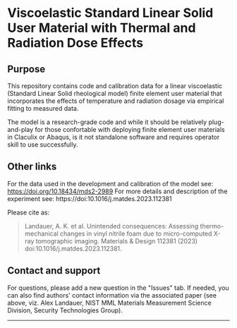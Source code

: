 # Viscoelastic Standard Linear Solid User Material with Thermal and Radiation Dose Effects


## Purpose
This repository contains code and calibration data for a linear viscoelastic (Standard Linear Solid rheological model) finite element user material that incorporates the effects of temperature and radiation dosage via empirical fitting to measured data.

The model is a research-grade code and while it should be relatively plug-and-play for those confortable with deploying finite element user materials in Claculix or Abaqus, is it not standalone software and requires operator skill to use successfully.

## Other links
For the data used in the development and calibration of the model see: https://doi.org/10.18434/mds2-2989
For more details and description of the experiment see: https://doi:10.1016/j.matdes.2023.112381 

Please cite as:
> Landauer, A. K. et al. Unintended consequences: Assessing thermo-mechanical changes in vinyl nitrile foam due to micro-computed X-ray tomographic imaging. Materials & Design 112381 (2023) doi:10.1016/j.matdes.2023.112381.


## Contact and support
For questions, please add a new question in the "Issues" tab. If needed, you can also find authors' contact information via the associated paper (see above, viz. Alex Landauer, NIST MML Materials Measurement Science Division, Security Technologies Group).

---

